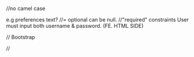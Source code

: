 //no camel case 


e.g preferences  text?     //= optional can be null. 
//"required"  constraints User must input both username & password.  (FE. HTML SIDE)  

//
Bootstrap 

//
